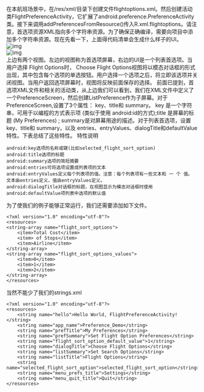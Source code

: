 在本航班场景中，在/res/xml/目录下创建文件flightoptions.xml。然后创建活动类FlightPreferenceActivity，它扩展了android.preference.PreferenceActivity类。接下来调用addPreferencesFromResource()传入R.xml.flightoptions。请注意，首选项资源XML指向多个字符串资源。为了确保正确编译，需要向项目中添加多个字符串资源。现在先看一下，上面得代码清单会生成什么样子的UI。
![img](P)  
![img](P)  
上边有两个视图。左边的视图称为首选项屏幕，右边的UI是一个列表首选项。当用户选择 Flight Options时， Choose Flight Options视图将以模态对话框的形式出现，其中包含每个选项的单选按钮。用户选择一个选项之后，将立即该选项并关闭视图。当用户返回选项屏幕时，视图将反映前面保存的选择。
前面已提到，首选项XML文件和相关的活动类，从上边我们可以看到，我们在XML文件中定义了一个PreferenceScreen，然后创建ListPreference作为子屏幕。对于 PreferenceScreen,设置了3个属性： key、title和 summary。 key 是一个字符串，可用于以编程的方式表示项 (类似于使用 android:id的方式);title 是屏幕的标题 (My Preferences) ; summary是对屏幕用途的描述。对于列表首选项，设置 key、title和 summary，以及 entries、entryValues、dialogTitle和defaultValue特性。下表总结了这些特性。
特性说明
```  
android:key选项的名称或键(比如selected_flight_sort_option)
android:title选项的标题
android:summary选项的简短摘要
android:entries可将选项设置成列表项的文本
android:entryValues定义每个列表项的值。注意：每个列表项有一些文本和 一 个 值。 文本由entries定义，值由entryValues定义。
android:dialogTitle对话框的标题，在视图显示为模态对话框时使用
android:defaultValue项列表中选项的默认值
```
为了使我们的例子能够正常运行，我们还需要添加如下文件。
```  
<?xml version="1.0" encoding="utf-8"?> 
<resources> 
<string-array name="flight_sort_options"> 
	<item>Total Cost</item>
	<item> of Stops</item>
	<item>Airline</item>
</string-array> 
<string-array name="flight_sort_options_values"> 
	<item>0</item>
	<item>1</item>
	<item>2</item>
</string-array> 
</resources>
```
当然不能少了我们的strings.xml
```  
<?xml version="1.0" encoding="utf-8"?> 
<resources> 
	<string name="hello">Hello World, FlightPreferenceActivity!</string>
	<string name="app_name">Preference_Demo</string>
	<string name="prefTitle">My Preferences</string>
	<string name="prefSummary">Set Flight Option Preferences</string>
	<string name="flight_sort_option_default_value">1</string>
	<string name="dialogTitle">Choose Flight Options</string>
	<string name="listSummary">Set Search Options</string>
	<string name="listTitle">Flight Options</string>
	<string name="selected_flight_sort_option">selected_flight_sort_option</string>
	<string name="menu_prefs_title">Settings</string>
	<string name="menu_quit_title">Quit</string>
</resources>
```
